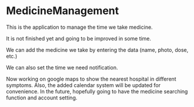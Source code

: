 # MedicineManagement
This is the application to manage the time we take medicine.

It is not finished yet and going to be improved in some time.

We can add the medicine we take by entering the data (name, photo, dose, etc.)

We can also set the time we need notification.

Now working on google maps to show the nearest hospital in different symptoms. Also, the added calendar system will be updated for convenience. In the future, hopefully going to have the medicine searching function and account setting.

